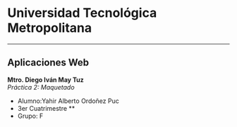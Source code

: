 # Universidad Tecnológica Metropolitana
---
## Aplicaciones Web
**Mtro. Diego Iván May Tuz**  
*Práctica 2: Maquetado*  
* Alumno:Yahir Alberto Ordoñez Puc  
* 3er Cuatrimestre **
* Grupo: F
